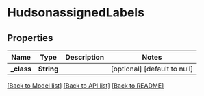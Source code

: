 # HudsonassignedLabels
## Properties

Name | Type | Description | Notes
------------ | ------------- | ------------- | -------------
**\_class** | **String** |  | [optional] [default to null]

[[Back to Model list]](../README.md#documentation-for-models) [[Back to API list]](../README.md#documentation-for-api-endpoints) [[Back to README]](../README.md)

